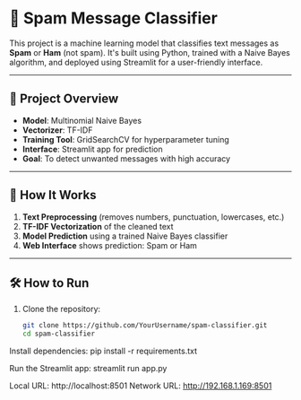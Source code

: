 # 📧 Spam Message Classifier

This project is a machine learning model that classifies text messages as **Spam** or **Ham** (not spam). It's built using Python, trained with a Naive Bayes algorithm, and deployed using Streamlit for a user-friendly interface.

---

## 📌 Project Overview

- **Model**: Multinomial Naive Bayes
- **Vectorizer**: TF-IDF
- **Training Tool**: GridSearchCV for hyperparameter tuning
- **Interface**: Streamlit app for prediction
- **Goal**: To detect unwanted messages with high accuracy

---

## 🧠 How It Works

1. **Text Preprocessing** (removes numbers, punctuation, lowercases, etc.)
2. **TF-IDF Vectorization** of the cleaned text
3. **Model Prediction** using a trained Naive Bayes classifier
4. **Web Interface** shows prediction: Spam or Ham

---

## 🛠 How to Run

1. Clone the repository:
   ```bash
   git clone https://github.com/YourUsername/spam-classifier.git
   cd spam-classifier

Install dependencies:
pip install -r requirements.txt

Run the Streamlit app:
streamlit run app.py

  Local URL: http://localhost:8501
  Network URL: http://192.168.1.169:8501
